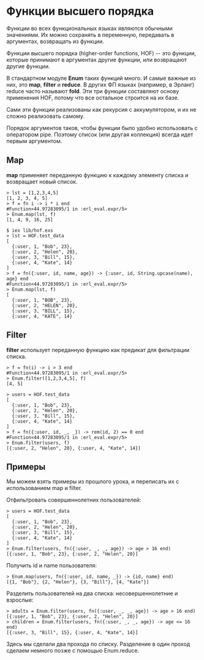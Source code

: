 # Функции высшего порядка

Функции во всех функциональных языках являются обычными значениями. Их можно сохранять в переменную, передавать в аргументах, возвращать из функции.

Функции высшего порядка (higher-order functions, HOF) -- это функции, которые принимают в аргументах другие функции, или возвращают другие функции.

В стандартном модуле **Enum** таких функций много. И самые важные из них, это **map**, **filter** и **reduce**. В других ФП языках (например, в Эрланг) reduce часто называют **fold**. Эти три функции составляют основу применения HOF, потому что все остальное строится на их базе.

Сами эти функции реализованы как рекурсия с аккумулятором, и их не сложно реализовать самому.

Порядок аргументов таков, чтобы функции было удобно использовать с оператором pipe. Поэтому список (или другая коллекция) всегда идет первым аргументом.


## Map

**map** применяет переданную функцию к каждому элементу списка и возвращает новый список.

```
> lst = [1,2,3,4,5]
[1, 2, 3, 4, 5]
> f = fn i -> i * i end
#Function<44.97283095/1 in :erl_eval.expr/5>
> Enum.map(lst, f)
[1, 4, 9, 16, 25]
```

```
$ iex lib/hof.exs
> lst = HOF.test_data
[
  {:user, 1, "Bob", 23},
  {:user, 2, "Helen", 20},
  {:user, 3, "Bill", 15},
  {:user, 4, "Kate", 14}
]
> f = fn({:user, id, name, age}) -> {:user, id, String.upcase(name), age} end
#Function<44.97283095/1 in :erl_eval.expr/5>
> Enum.map(lst, f)
[
  {:user, 1, "BOB", 23},
  {:user, 2, "HELEN", 20},
  {:user, 3, "BILL", 15},
  {:user, 4, "KATE", 14}

```

## Filter

**filter** использует переданную функцию как предикат для фильтрации списка.

```
> f = fn(i) -> i > 3 end
#Function<44.97283095/1 in :erl_eval.expr/5>
> Enum.filter([1,2,3,4,5], f)
[4, 5]
```

```
> users = HOF.test_data
[
  {:user, 1, "Bob", 23},
  {:user, 2, "Helen", 20},
  {:user, 3, "Bill", 15},
  {:user, 4, "Kate", 14}
]
> f = fn({:user, id, _, _}) -> rem(id, 2) == 0 end
#Function<44.97283095/1 in :erl_eval.expr/5>
> Enum.filter(users, f)
[{:user, 2, "Helen", 20}, {:user, 4, "Kate", 14}]
```

## Примеры

Мы можем взять примеры из прошлого урока, и переписать их с использованием map и filter.

Отфильтровать совершеннолетних пользователей:

```
> users = HOF.test_data
[
  {:user, 1, "Bob", 23},
  {:user, 2, "Helen", 20},
  {:user, 3, "Bill", 15},
  {:user, 4, "Kate", 14}
]
> Enum.filter(users, fn({:user, _, _, age}) -> age > 16 end)
[{:user, 1, "Bob", 23}, {:user, 2, "Helen", 20}]
```

Получить id и name пользователя:

```
> Enum.map(users, fn({:user, id, name, _}) -> {id, name} end)
[{1, "Bob"}, {2, "Helen"}, {3, "Bill"}, {4, "Kate"}]
```

Разделить пользователей на два списка: несовершеннолетние и взрослые:

```
> adults = Enum.filter(users, fn({:user, _, _, age}) -> age > 16 end)
[{:user, 1, "Bob", 23}, {:user, 2, "Helen", 20}]
> children = Enum.filter(users, fn({:user, _, _, age}) -> age <= 16 end)
[{:user, 3, "Bill", 15}, {:user, 4, "Kate", 14}]
```

Здесь мы сделали два прохода по списку. Разделение в один проход сделаем немного позже с помощью Enum.reduce.
